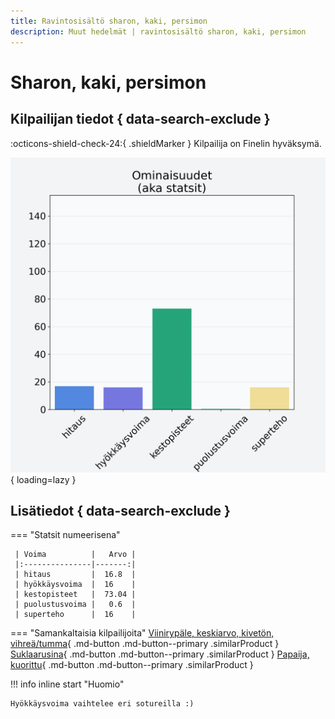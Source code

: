 ```yaml
---
title: Ravintosisältö sharon, kaki, persimon
description: Muut hedelmät | ravintosisältö sharon, kaki, persimon
---
```


# Sharon, kaki, persimon


## Kilpailijan tiedot { data-search-exclude }

:octicons-shield-check-24:{ .shieldMarker } Kilpailija on Finelin hyväksymä.

![Sharon, kaki, persimon](./images/sharon-kaki-persimon.png){ loading=lazy }

## Lisätiedot { data-search-exclude }
=== "Statsit numeerisena"

     | Voima          |   Arvo |
     |:---------------|-------:|
     | hitaus         |  16.8  |
     | hyökkäysvoima  |  16    |
     | kestopisteet   |  73.04 |
     | puolustusvoima |   0.6  |
     | superteho      |  16    |

=== "Samankaltaisia kilpailijoita"
    [Viinirypäle, keskiarvo, kivetön, vihreä/tumma](/viinirypale-keskiarvo-kiveton-vihrea-tumma){ .md-button .md-button--primary .similarProduct }
    [Suklaarusina](/suklaarusina){ .md-button .md-button--primary .similarProduct }
    [Papaija, kuorittu](/papaija-kuorittu){ .md-button .md-button--primary .similarProduct }

!!! info inline start "Huomio"

    Hyökkäysvoima vaihtelee eri sotureilla :)
